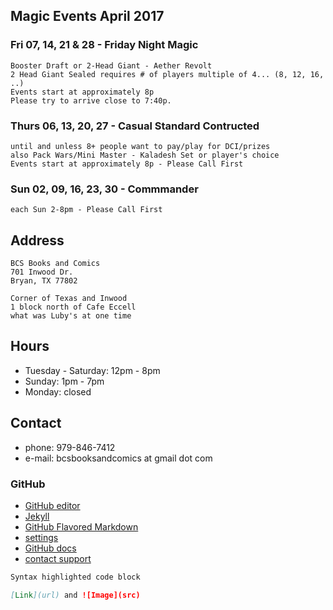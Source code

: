 ## Magic Events April 2017

### Fri 07, 14, 21 & 28 - Friday Night Magic
```
Booster Draft or 2-Head Giant - Aether Revolt
2 Head Giant Sealed requires # of players multiple of 4... (8, 12, 16, ..)
Events start at approximately 8p
Please try to arrive close to 7:40p.
```
### Thurs 06, 13, 20, 27 - Casual Standard Contructed
```
until and unless 8+ people want to pay/play for DCI/prizes
also Pack Wars/Mini Master - Kaladesh Set or player's choice
Events start at approximately 8p - Please Call First
```
### Sun 02, 09, 16, 23, 30 - Commmander
```
each Sun 2-8pm - Please Call First
```
## Address
```
BCS Books and Comics
701 Inwood Dr.
Bryan, TX 77802

Corner of Texas and Inwood
1 block north of Cafe Eccell
what was Luby's at one time
```
## Hours

* Tuesday - Saturday: 12pm - 8pm
* Sunday: 1pm - 7pm
* Monday: closed

## Contact

* phone: 979-846-7412
* e-mail: bcsbooksandcomics at gmail dot com

### GitHub

* [GitHub editor](https://github.com/timesmith/timesmith.github.io/edit/master/index.md)
* [Jekyll](https://jekyllrb.com/)
* [GitHub Flavored Markdown](https://guides.github.com/features/mastering-markdown/)
* [settings](https://github.com/timesmith/timesmith.github.io/settings)
* [GitHub docs](https://help.github.com/categories/github-pages-basics/)
* [contact support](https://github.com/contact)

```markdown
Syntax highlighted code block

[Link](url) and ![Image](src)
```
